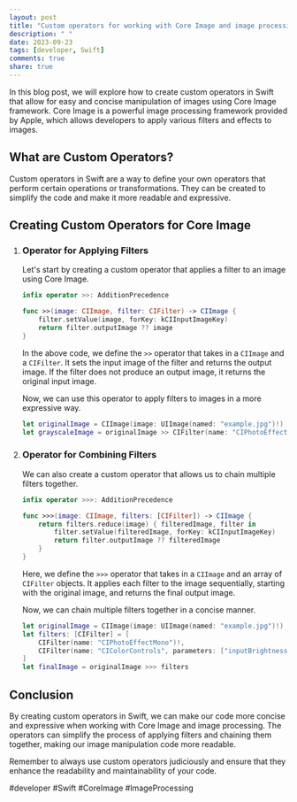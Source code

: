 ```yaml
---
layout: post
title: "Custom operators for working with Core Image and image processing in Swift"
description: " "
date: 2023-09-23
tags: [developer, Swift]
comments: true
share: true
---
```


In this blog post, we will explore how to create custom operators in Swift that allow for easy and concise manipulation of images using Core Image framework. Core Image is a powerful image processing framework provided by Apple, which allows developers to apply various filters and effects to images.

## What are Custom Operators?

Custom operators in Swift are a way to define your own operators that perform certain operations or transformations. They can be created to simplify the code and make it more readable and expressive.

## Creating Custom Operators for Core Image

1. ### Operator for Applying Filters

   Let's start by creating a custom operator that applies a filter to an image using Core Image.

   ```swift
   infix operator >>: AdditionPrecedence

   func >>(image: CIImage, filter: CIFilter) -> CIImage {
       filter.setValue(image, forKey: kCIInputImageKey)
       return filter.outputImage ?? image
   }
   ```

   In the above code, we define the `>>` operator that takes in a `CIImage` and a `CIFilter`. It sets the input image of the filter and returns the output image. If the filter does not produce an output image, it returns the original input image.

   Now, we can use this operator to apply filters to images in a more expressive way.

   ```swift
   let originalImage = CIImage(image: UIImage(named: "example.jpg")!)
   let grayscaleImage = originalImage >> CIFilter(name: "CIPhotoEffectMono")!
   ```

2. ### Operator for Combining Filters

   We can also create a custom operator that allows us to chain multiple filters together.

   ```swift
   infix operator >>>: AdditionPrecedence

   func >>>(image: CIImage, filters: [CIFilter]) -> CIImage {
       return filters.reduce(image) { filteredImage, filter in
           filter.setValue(filteredImage, forKey: kCIInputImageKey)
           return filter.outputImage ?? filteredImage
       }
   }
   ```

   Here, we define the `>>>` operator that takes in a `CIImage` and an array of `CIFilter` objects. It applies each filter to the image sequentially, starting with the original image, and returns the final output image.

   Now, we can chain multiple filters together in a concise manner.

   ```swift
   let originalImage = CIImage(image: UIImage(named: "example.jpg")!)
   let filters: [CIFilter] = [
       CIFilter(name: "CIPhotoEffectMono")!,
       CIFilter(name: "CIColorControls", parameters: ["inputBrightness": 0.2])!
   ]
   let finalImage = originalImage >>> filters
   ```

## Conclusion

By creating custom operators in Swift, we can make our code more concise and expressive when working with Core Image and image processing. The operators can simplify the process of applying filters and chaining them together, making our image manipulation code more readable.

Remember to always use custom operators judiciously and ensure that they enhance the readability and maintainability of your code.

#developer #Swift #CoreImage #ImageProcessing